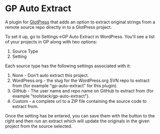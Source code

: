 # GP Auto Extract

A plugin for [GlotPress](https://wordpress.org/plugins/glotpress) that adds an option to extract original strings from a remote source repo directly in to a GlotPress project.

To set it up, go to Settings->GP Auto Extract in WordPress. You'll see a list of your projects in GP along with two options:

1. Source Type
2. Setting

Each source type has the following settings associated with it:

1. None - Don't auto extract this project.
2. WordPress.org - the slug for the WordPress.org SVN repo to extract from (for example "gp-auto-extract" for this plugin).
3. GitHub - The user name and repo name on GitHub to extract from (for example "toolstack/gp-auto-extract").
4. Custom - a complete url to a ZIP file containing the source code to extract from.

Once the setting has be entered, you can save them with the button to the right and then run an extract which will update the originals in the given project from the source selected. 
